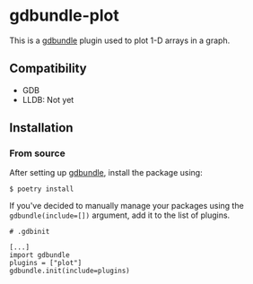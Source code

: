# gdbundle-plot

This is a [gdbundle](https://github.com/memfault/gdbundle) plugin used to plot 1-D arrays in a graph.

## Compatibility

- GDB
- LLDB: Not yet

## Installation

### From source

After setting up [gdbundle](https://github.com/memfault/gdbundle), install the package using:

```
$ poetry install
```

If you've decided to manually manage your packages using the `gdbundle(include=[])` argument,
add it to the list of plugins.

```
# .gdbinit

[...]
import gdbundle
plugins = ["plot"]
gdbundle.init(include=plugins)
```

